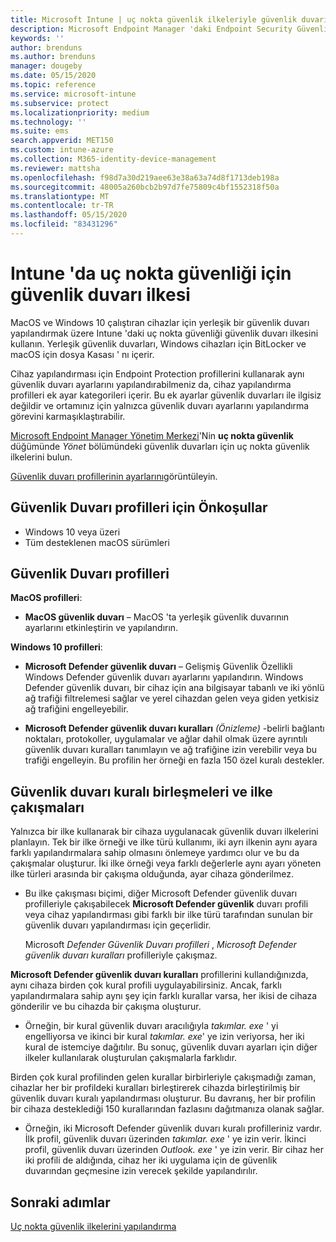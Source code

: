 ```yaml
---
title: Microsoft Intune | uç nokta güvenlik ilkeleriyle güvenlik duvarı ayarlarını yönetme | Microsoft Docs
description: Microsoft Endpoint Manager 'daki Endpoint Security Güvenlik Duvarı ilkesiyle yönettiğiniz cihazlar için ilkeleri yapılandırın ve dağıtın.
keywords: ''
author: brenduns
ms.author: brenduns
manager: dougeby
ms.date: 05/15/2020
ms.topic: reference
ms.service: microsoft-intune
ms.subservice: protect
ms.localizationpriority: medium
ms.technology: ''
ms.suite: ems
search.appverid: MET150
ms.custom: intune-azure
ms.collection: M365-identity-device-management
ms.reviewer: mattsha
ms.openlocfilehash: f98d7a30d219aee63e38a63a74d8f1713deb198a
ms.sourcegitcommit: 48005a260bcb2b97d7fe75809c4bf1552318f50a
ms.translationtype: MT
ms.contentlocale: tr-TR
ms.lasthandoff: 05/15/2020
ms.locfileid: "83431296"
---
```

# <a name="firewall-policy-for-endpoint-security-in-intune"></a>Intune 'da uç nokta güvenliği için güvenlik duvarı ilkesi

MacOS ve Windows 10 çalıştıran cihazlar için yerleşik bir güvenlik duvarı yapılandırmak üzere Intune 'daki uç nokta güvenliği güvenlik duvarı ilkesini kullanın. Yerleşik güvenlik duvarları, Windows cihazları için BitLocker ve macOS için dosya Kasası ' nı içerir.

Cihaz yapılandırması için Endpoint Protection profillerini kullanarak aynı güvenlik duvarı ayarlarını yapılandırabilmeniz da, cihaz yapılandırma profilleri ek ayar kategorileri içerir. Bu ek ayarlar güvenlik duvarları ile ilgisiz değildir ve ortamınız için yalnızca güvenlik duvarı ayarlarını yapılandırma görevini karmaşıklaştırabilir.

[Microsoft Endpoint Manager Yönetim Merkezi](https://go.microsoft.com/fwlink/?linkid=2109431)'Nin **uç nokta güvenlik** düğümünde *Yönet* bölümündeki güvenlik duvarları için uç nokta güvenlik ilkelerini bulun.

[Güvenlik duvarı profillerinin ayarlarını](../protect/endpoint-security-Firewall-profile-settings.md)görüntüleyin.

## <a name="prerequisites-for-firewall-profiles"></a>Güvenlik Duvarı profilleri için Önkoşullar

- Windows 10 veya üzeri
- Tüm desteklenen macOS sürümleri

## <a name="firewall-profiles"></a>Güvenlik Duvarı profilleri

**MacOS profilleri**:

- **MacOS güvenlik duvarı** – MacOS 'ta yerleşik güvenlik duvarının ayarlarını etkinleştirin ve yapılandırın.

**Windows 10 profilleri**:

- **Microsoft Defender güvenlik duvarı** – Gelişmiş Güvenlik Özellikli Windows Defender güvenlik duvarı ayarlarını yapılandırın. Windows Defender güvenlik duvarı, bir cihaz için ana bilgisayar tabanlı ve iki yönlü ağ trafiği filtrelemesi sağlar ve yerel cihazdan gelen veya giden yetkisiz ağ trafiğini engelleyebilir.

- **Microsoft Defender güvenlik duvarı kuralları** *(Önizleme)* -belirli bağlantı noktaları, protokoller, uygulamalar ve ağlar dahil olmak üzere ayrıntılı güvenlik duvarı kuralları tanımlayın ve ağ trafiğine izin verebilir veya bu trafiği engelleyin. Bu profilin her örneği en fazla 150 özel kuralı destekler.

## <a name="firewall-rule-mergers-and-policy-conflicts"></a>Güvenlik duvarı kuralı birleşmeleri ve ilke çakışmaları

Yalnızca bir ilke kullanarak bir cihaza uygulanacak güvenlik duvarı ilkelerini planlayın. Tek bir ilke örneği ve ilke türü kullanımı, iki ayrı ilkenin aynı ayara farklı yapılandırmalara sahip olmasını önlemeye yardımcı olur ve bu da çakışmalar oluşturur. İki ilke örneği veya farklı değerlerle aynı ayarı yöneten ilke türleri arasında bir çakışma olduğunda, ayar cihaza gönderilmez.

- Bu ilke çakışması biçimi, diğer Microsoft Defender güvenlik duvarı profilleriyle çakışabilecek **Microsoft Defender güvenlik** duvarı profili veya cihaz yapılandırması gibi farklı bir ilke türü tarafından sunulan bir güvenlik duvarı yapılandırması için geçerlidir.

  Microsoft *Defender Güvenlik Duvarı profilleri* , *Microsoft Defender güvenlik duvarı kuralları* profilleriyle çakışmaz.

**Microsoft Defender güvenlik duvarı kuralları** profillerini kullandığınızda, aynı cihaza birden çok kural profili uygulayabilirsiniz. Ancak, farklı yapılandırmalara sahip aynı şey için farklı kurallar varsa, her ikisi de cihaza gönderilir ve bu cihazda bir çakışma oluşturur.

- Örneğin, bir kural güvenlik duvarı aracılığıyla *takımlar. exe* ' yi engelliyorsa ve ikinci bir kural *takımlar. exe*' ye izin veriyorsa, her iki kural de istemciye dağıtılır. Bu sonuç, güvenlik duvarı ayarları için diğer ilkeler kullanılarak oluşturulan çakışmalarla farklıdır.

Birden çok kural profilinden gelen kurallar birbirleriyle çakışmadığı zaman, cihazlar her bir profildeki kuralları birleştirerek cihazda birleştirilmiş bir güvenlik duvarı kuralı yapılandırması oluşturur. Bu davranış, her bir profilin bir cihaza desteklediği 150 kurallarından fazlasını dağıtmanıza olanak sağlar.

- Örneğin, iki Microsoft Defender güvenlik duvarı kuralı profilleriniz vardır. İlk profil, güvenlik duvarı üzerinden *takımlar. exe* ' ye izin verir. İkinci profil, güvenlik duvarı üzerinden *Outlook. exe* ' ye izin verir. Bir cihaz her iki profili de aldığında, cihaz her iki uygulama için de güvenlik duvarından geçmesine izin verecek şekilde yapılandırılır.

## <a name="next-steps"></a>Sonraki adımlar

[Uç nokta güvenlik ilkelerini yapılandırma](../protect/endpoint-security-policy.md#create-an-endpoint-security-policy)
